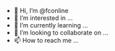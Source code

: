 - 👋 Hi, I’m @fconline
- 👀 I’m interested in ...
- 🌱 I’m currently learning ...
- 💞️ I’m looking to collaborate on ...
- 📫 How to reach me ...

<!---
fconline/fconline is a ✨ special ✨ repository because its `README.md` (this file) appears on your GitHub profile.
You can click the Preview link to take a look at your changes.
--->
